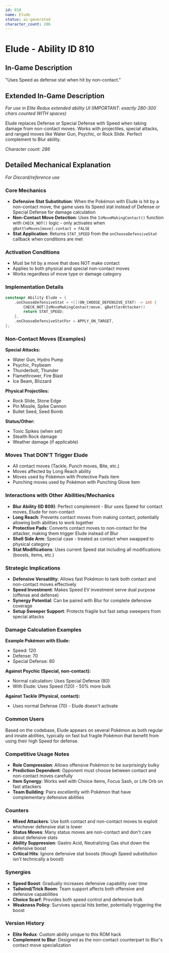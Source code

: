 ```yaml
---
id: 810
name: Elude
status: ai-generated
character_count: 286
---
```


# Elude - Ability ID 810

## In-Game Description
"Uses Speed as defense stat when hit by non-contact."

## Extended In-Game Description
*For use in Elite Redux extended ability UI (IMPORTANT: exactly 280-300 chars counted WITH spaces)*

Elude replaces Defense or Special Defense with Speed when taking damage from non-contact moves. Works with projectiles, special attacks, and ranged moves like Water Gun, Psychic, or Rock Slide. Perfect complement to Blur ability.

*Character count: 286*

## Detailed Mechanical Explanation
*For Discord/reference use*

### Core Mechanics
- **Defensive Stat Substitution**: When the Pokémon with Elude is hit by a non-contact move, the game uses its Speed stat instead of Defense or Special Defense for damage calculation
- **Non-Contact Move Detection**: Uses the `IsMoveMakingContact()` function with `CHECK_NOT()` logic - only activates when `gBattleMoves[move].contact = FALSE`
- **Stat Application**: Returns `STAT_SPEED` from the `onChooseDefensiveStat` callback when conditions are met

### Activation Conditions
- Must be hit by a move that does NOT make contact
- Applies to both physical and special non-contact moves
- Works regardless of move type or damage category

### Implementation Details
```cpp
constexpr Ability Elude = {
    .onChooseDefensiveStat = +[](ON_CHOOSE_DEFENSIVE_STAT) -> int {
        CHECK_NOT(IsMoveMakingContact(move, gBattlerAttacker))
        return STAT_SPEED;
    },
    .onChooseDefensiveStatFor = APPLY_ON_TARGET,
};
```

### Non-Contact Moves (Examples)
**Special Attacks:**
- Water Gun, Hydro Pump
- Psychic, Psybeam
- Thunderbolt, Thunder
- Flamethrower, Fire Blast
- Ice Beam, Blizzard

**Physical Projectiles:**
- Rock Slide, Stone Edge
- Pin Missile, Spike Cannon
- Bullet Seed, Seed Bomb

**Status/Other:**
- Toxic Spikes (when set)
- Stealth Rock damage
- Weather damage (if applicable)

### Moves That DON'T Trigger Elude
- All contact moves (Tackle, Punch moves, Bite, etc.)
- Moves affected by Long Reach ability
- Moves used by Pokémon with Protective Pads item
- Punching moves used by Pokémon with Punching Glove item

### Interactions with Other Abilities/Mechanics
- **Blur Ability (ID 809)**: Perfect complement - Blur uses Speed for contact moves, Elude for non-contact
- **Long Reach**: Prevents contact moves from making contact, potentially allowing both abilities to work together
- **Protective Pads**: Converts contact moves to non-contact for the attacker, making them trigger Elude instead of Blur
- **Shell Side Arm**: Special case - treated as contact when swapped to physical category
- **Stat Modifications**: Uses current Speed stat including all modifications (boosts, items, etc.)

### Strategic Implications
- **Defensive Versatility**: Allows fast Pokémon to tank both contact and non-contact moves effectively
- **Speed Investment**: Makes Speed EV investment serve dual purpose (offense and defense)
- **Synergy Potential**: Can be paired with Blur for complete defensive coverage
- **Setup Sweeper Support**: Protects fragile but fast setup sweepers from special attacks

### Damage Calculation Examples
**Example Pokémon with Elude:**
- Speed: 120
- Defense: 70  
- Special Defense: 80

**Against Psychic (Special, non-contact):**
- Normal calculation: Uses Special Defense (80)
- With Elude: Uses Speed (120) - 50% more bulk

**Against Tackle (Physical, contact):**
- Uses normal Defense (70) - Elude doesn't activate

### Common Users
Based on the codebase, Elude appears on several Pokémon as both regular and innate abilities, typically on fast but fragile Pokémon that benefit from using their high Speed for defense.

### Competitive Usage Notes
- **Role Compression**: Allows offensive Pokémon to be surprisingly bulky
- **Prediction Dependent**: Opponent must choose between contact and non-contact moves carefully
- **Item Synergy**: Works well with Choice items, Focus Sash, or Life Orb on fast attackers
- **Team Building**: Pairs excellently with Pokémon that have complementary defensive abilities

### Counters
- **Mixed Attackers**: Use both contact and non-contact moves to exploit whichever defensive stat is lower
- **Status Moves**: Many status moves are non-contact and don't care about defensive stats
- **Ability Suppression**: Gastro Acid, Neutralizing Gas shut down the defensive boost
- **Critical Hits**: Ignore defensive stat boosts (though Speed substitution isn't technically a boost)

### Synergies
- **Speed Boost**: Gradually increases defensive capability over time
- **Tailwind/Trick Room**: Team support affects both offensive and defensive capabilities
- **Choice Scarf**: Provides both speed control and defensive bulk
- **Weakness Policy**: Survives special hits better, potentially triggering the boost

### Version History
- **Elite Redux**: Custom ability unique to this ROM hack
- **Complement to Blur**: Designed as the non-contact counterpart to Blur's contact move specialization